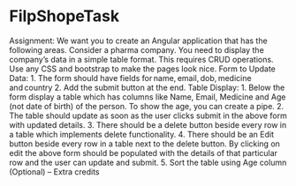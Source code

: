 # FilpShopeTask
Assignment: We want you to create an Angular application that has the following areas. Consider a pharma company. You need to display the company’s data in a simple table format. This requires CRUD operations. Use any CSS and bootstrap to make the pages look nice.     Form to Update Data: 1. The form should have fields for name, email, dob, medicine and country  2. Add the submit button at the end.    Table Display: 1. Below the form display a table which has columns like Name, Email, Medicine and Age (not date of birth) of the person. To show the age, you can create a pipe.  2. The table should update as soon as the user clicks submit in the above form with updated details.  3. There should be a delete button beside every row in a table which implements delete functionality.  4. There should be an Edit button beside every row in a table next to the delete button. By clicking on edit the above form should be populated with the details of that particular row and the user can update and submit.  5. Sort the table using Age column (Optional) – Extra credits 
